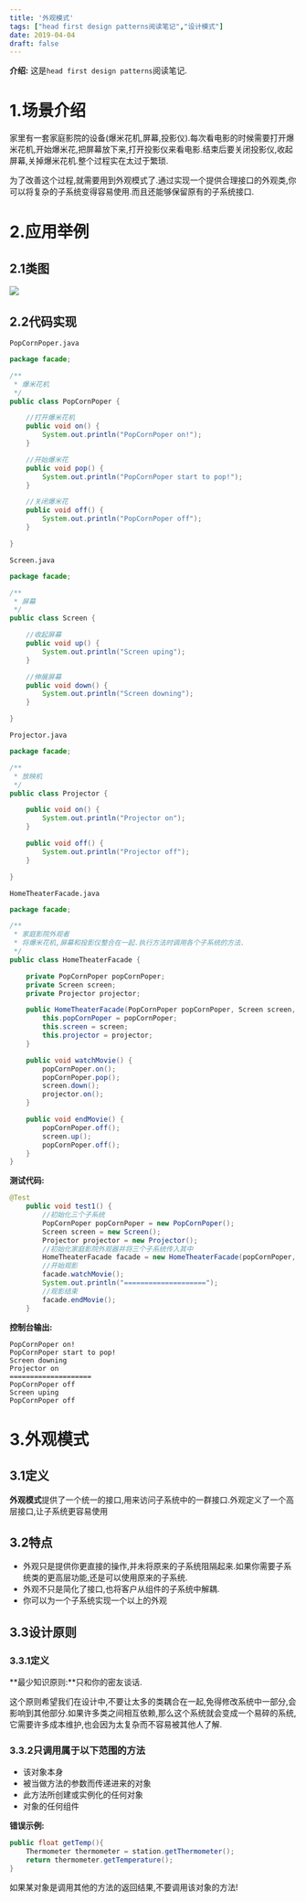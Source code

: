 ```yaml
---
title: '外观模式'
tags: ["head first design patterns阅读笔记","设计模式"]
date: 2019-04-04
draft: false
---
```


**介绍:** 这是`head first design patterns`阅读笔记.

# 1.场景介绍

家里有一套家庭影院的设备(爆米花机,屏幕,投影仪).每次看电影的时候需要打开爆米花机,开始爆米花,把屏幕放下来,打开投影仪来看电影.结束后要关闭投影仪,收起屏幕,关掉爆米花机.整个过程实在太过于繁琐.

为了改善这个过程,就需要用到外观模式了.通过实现一个提供合理接口的外观类,你可以将复杂的子系统变得容易使用.而且还能够保留原有的子系统接口.

# 2.应用举例

## 2.1类图

![](https://raw.githubusercontent.com/Alex-2017/image-respository/master/img/20190320104123.png)

## 2.2代码实现

`PopCornPoper.java`

```java
package facade;

/**
 * 爆米花机
 */
public class PopCornPoper {

    //打开爆米花机
    public void on() {
        System.out.println("PopCornPoper on!");
    }

    //开始爆米花
    public void pop() {
        System.out.println("PopCornPoper start to pop!");
    }

    //关闭爆米花
    public void off() {
        System.out.println("PopCornPoper off");
    }

}

```

`Screen.java`

```java
package facade;

/**
 * 屏幕
 */
public class Screen {

    //收起屏幕
    public void up() {
        System.out.println("Screen uping");
    }

    //伸展屏幕
    public void down() {
        System.out.println("Screen downing");
    }

}

```

`Projector.java`

```java
package facade;

/**
 * 放映机
 */
public class Projector {

    public void on() {
        System.out.println("Projector on");
    }

    public void off() {
        System.out.println("Projector off");
    }

}

```

`HomeTheaterFacade.java`

```java
package facade;

/**
 * 家庭影院外观者
 * 将爆米花机,屏幕和投影仪整合在一起.执行方法时调用各个子系统的方法.
 */
public class HomeTheaterFacade {

    private PopCornPoper popCornPoper;
    private Screen screen;
    private Projector projector;

    public HomeTheaterFacade(PopCornPoper popCornPoper, Screen screen, Projector projector) {
        this.popCornPoper = popCornPoper;
        this.screen = screen;
        this.projector = projector;
    }

    public void watchMovie() {
        popCornPoper.on();
        popCornPoper.pop();
        screen.down();
        projector.on();
    }

    public void endMovie() {
        popCornPoper.off();
        screen.up();
        popCornPoper.off();
    }
}

```

**测试代码:**

```java
@Test
    public void test1() {
        //初始化三个子系统
        PopCornPoper popCornPoper = new PopCornPoper();
        Screen screen = new Screen();
        Projector projector = new Projector();
        //初始化家庭影院外观器并将三个子系统传入其中
        HomeTheaterFacade facade = new HomeTheaterFacade(popCornPoper, screen, projector);
        //开始观影
        facade.watchMovie();
        System.out.println("====================");
        //观影结束
        facade.endMovie();
    }
```

**控制台输出:**

```
PopCornPoper on!
PopCornPoper start to pop!
Screen downing
Projector on
====================
PopCornPoper off
Screen uping
PopCornPoper off
```

# 3.外观模式

## 3.1定义

**外观模式**提供了一个统一的接口,用来访问子系统中的一群接口.外观定义了一个高层接口,让子系统更容易使用

## 3.2特点

- 外观只是提供你更直接的操作,并未将原来的子系统阻隔起来.如果你需要子系统类的更高层功能,还是可以使用原来的子系统.
- 外观不只是简化了接口,也将客户从组件的子系统中解耦.
- 你可以为一个子系统实现一个以上的外观

## 3.3设计原则

### 3.3.1定义

**最少知识原则:**只和你的密友谈话.

这个原则希望我们在设计中,不要让太多的类耦合在一起,免得修改系统中一部分,会影响到其他部分.如果许多类之间相互依赖,那么这个系统就会变成一个易碎的系统,它需要许多成本维护,也会因为太复杂而不容易被其他人了解.

### 3.3.2只调用属于以下范围的方法

- 该对象本身
- 被当做方法的参数而传递进来的对象
- 此方法所创建或实例化的任何对象
- 对象的任何组件

**错误示例:**

```java
public float getTemp(){
    Thermometer thermometer = station.getThermometer();
    return thermometer.getTemperature();
}
```

如果某对象是调用其他的方法的返回结果,不要调用该对象的方法!